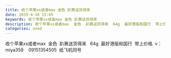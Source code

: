 ```yaml
---
title: 收个苹果xs或者max 金色 趴赛送货得来
date: 2019-4-16 15:45
keywords: 收个苹果xs或者max 金色 趴赛送货得来
description: 收个苹果xs或者max  金色  趴赛送货得来  64g  最好港版和国行  带上价格  v：miya359  09151354505  纸飞机同号  
categories: used
---
```

<td class="t_f" id="postmessage_3517783">

收个苹果xs或者max  金色  趴赛送货得来   64g  最好港版和国行  带上价格  v：miya359    09151354505  纸飞机同号  </td>
